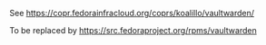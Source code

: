 See https://copr.fedorainfracloud.org/coprs/koalillo/vaultwarden/

To be replaced by https://src.fedoraproject.org/rpms/vaultwarden
